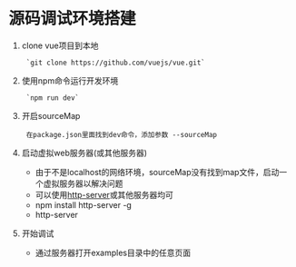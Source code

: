 # 源码调试环境搭建

1. clone vue项目到本地

		`git clone https://github.com/vuejs/vue.git`

2. 使用npm命令运行开发环境

		`npm run dev`

3. 开启sourceMap

		在package.json里面找到dev命令，添加参数 --sourceMap

3. 启动虚拟web服务器(或其他服务器)

	- 由于不是localhost的网络环境，sourceMap没有找到map文件，启动一个虚拟服务器以解决问题
	- 可以使用[http-server](https://github.com/indexzero/http-server)或其他服务器均可
	- npm install http-server -g
	- http-server

5. 开始调试
   - 通过服务器打开examples目录中的任意页面

